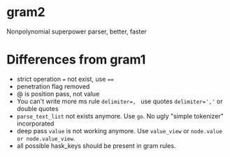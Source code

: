 # gram2
Nonpolynomial superpower parser, better, faster

# Differences from gram1
* strict operation `=` not exist, use `==`
* penetration flag removed
* @ is position pass, not value
* You can't write more ms rule `delimiter=, ` use quotes `delimiter=','` or double quotes
* `parse_text_list` not exists anymore. Use `go`. No ugly "simple tokenizer" incorporated
* deep pass `value` is not working anymore. Use `value_view` or `node.value or node.value_view`.
* all possible hask_keys should be present in gram rules.
